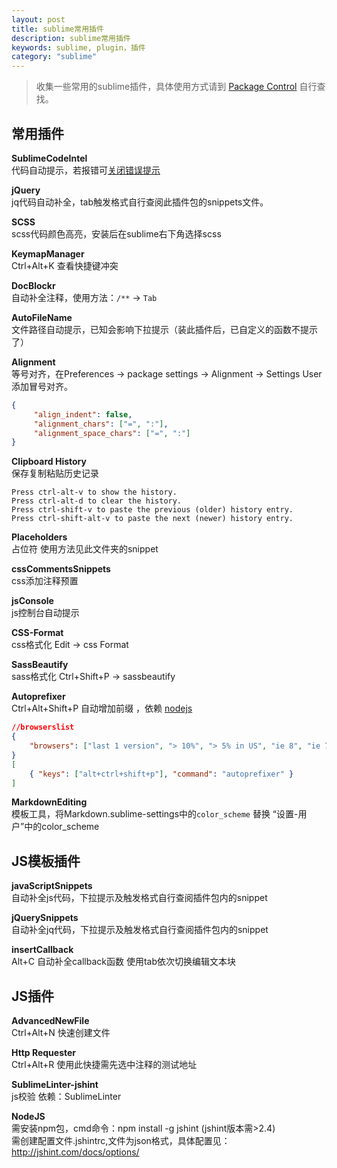 ```yaml
---
layout: post
title: sublime常用插件
description: sublime常用插件
keywords: sublime, plugin，插件
category: "sublime"
---
```


> 收集一些常用的sublime插件，具体使用方式请到 <a href="https://packagecontrol.io/" target="_blank" title="">Package Control</a> 自行查找。

## 常用插件

**SublimeCodeIntel**  
    代码自动提示，若报错可<a href="http://blog.csdn.net/shuifa2008/article/details/9340011" target="_blank" title="">关闭错误提示</a>

<!-- more -->

**jQuery**     
    jq代码自动补全，tab触发格式自行查阅此插件包的snippets文件。

**SCSS**  
    scss代码颜色高亮，安装后在sublime右下角选择scss

**KeymapManager**     
    Ctrl+Alt+K     查看快捷键冲突

**DocBlockr**     
    自动补全注释，使用方法：`/**` -> `Tab`

**AutoFileName**     
    文件路径自动提示，已知会影响下拉提示（装此插件后，已自定义的函数不提示了）

**Alignment**     
    等号对齐，在Preferences -> package settings -> Alignment -> Settings User添加冒号对齐。
    
```json
{
     "align_indent": false,
     "alignment_chars": ["=", ":"],
     "alignment_space_chars": ["=", ":"]
}
```

**Clipboard History**     
    保存复制粘贴历史记录

    Press ctrl-alt-v to show the history.
    Press ctrl-alt-d to clear the history.
    Press ctrl-shift-v to paste the previous (older) history entry.
    Press ctrl-shift-alt-v to paste the next (newer) history entry.

**Placeholders**     
    占位符     使用方法见此文件夹的snippet

**cssCommentsSnippets**     
    css添加注释预置

**jsConsole**     
    js控制台自动提示

**CSS-Format**     
    css格式化     Edit -> css Format

**SassBeautify**     
    sass格式化     Ctrl+Shift+P -> sassbeautify

**Autoprefixer**     
    Ctrl+Alt+Shift+P     自动增加前缀 ，依赖 <a href="https://nodejs.org/" target="_blank" title="">nodejs</a>
    
```json
//browserslist
{
    "browsers": ["last 1 version", "> 10%", "> 5% in US", "ie 8", "ie 7"]
}
[
    { "keys": ["alt+ctrl+shift+p"], "command": "autoprefixer" }
]
```

**MarkdownEditing**     
    模板工具，将Markdown.sublime-settings中的`color_scheme` 替换 “设置-用户”中的color_scheme


## JS模板插件

**javaScriptSnippets**     
    自动补全js代码，下拉提示及触发格式自行查阅插件包内的snippet

**jQuerySnippets**     
    自动补全jq代码，下拉提示及触发格式自行查阅插件包内的snippet

**insertCallback**     
    Alt+C     自动补全callback函数     使用tab依次切换编辑文本块


## JS插件

**AdvancedNewFile**     
    Ctrl+Alt+N     快速创建文件

**Http Requester**     
    Ctrl+Alt+R     使用此快捷需先选中注释的测试地址

**SublimeLinter-jshint**     
    js校验    依赖：SublimeLinter

**NodeJS**     
    需安装npm包，cmd命令：npm install -g jshint     (jshint版本需>2.4) <br>
    需创建配置文件.jshintrc,文件为json格式，具体配置见：http://jshint.com/docs/options/
